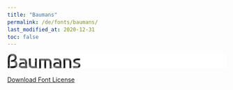 ```yaml
---
title: "Baumans"
permalink: /de/fonts/baumans/
last_modified_at: 2020-12-31
toc: false
---
```

![Baumans](/assets/images/fonts/baumans.png)

[Download Font License](https://github.com/inkstitch/inkstitch/blob/kerning/fonts/baumans/LICENSE)
